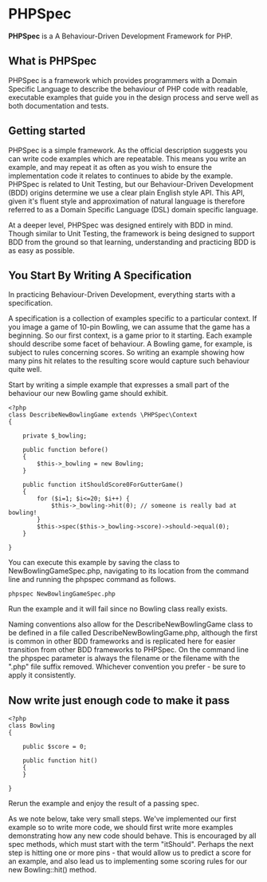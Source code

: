 PHPSpec
=======

**PHPSpec** is a A Behaviour-Driven Development Framework for PHP.

What is PHPSpec
---------------

PHPSpec is a framework which provides programmers with a Domain
Specific Language to describe the behaviour of PHP code with readable,
executable examples that guide you in the design process and serve well as
both documentation and tests.

Getting started
---------------

PHPSpec is a simple framework. As the official description suggests
you can write code examples which are repeatable. This means you write an
example, and may repeat it as often as you wish to ensure the
implementation code it relates to continues to abide by the example.
PHPSpec is related to Unit Testing, but our Behaviour-Driven Development
(BDD) origins determine we use a clear plain English style API. This API,
given it's fluent style and approximation of natural language is therefore
referred to as a Domain Specific Language (DSL) domain specific language.

At a deeper level, PHPSpec was designed entirely with BDD in mind. Though
similar to Unit Testing, the framework is being designed to support BDD from the
ground so that learning, understanding and practicing BDD is as easy as
possible.

You Start By Writing A Specification
------------------------------------

In practicing Behaviour-Driven Development, everything starts with a
specification.

A specification is a collection of examples specific to a particular
context. If you image a game of 10-pin Bowling, we can assume that the
game has a beginning. So our first context, is a game prior to it
starting. Each example should describe some facet of behaviour. A Bowling
game, for example, is subject to rules concerning scores. So writing an
example showing how many pins hit relates to the resulting score would
capture such behaviour quite well.

Start by writing a simple example that expresses a small part of the
behaviour our new Bowling game should exhibit.

    <?php
    class DescribeNewBowlingGame extends \PHPSpec\Context
    {
    
        private $_bowling;
    
        public function before()
        {
            $this->_bowling = new Bowling;
        }
    
        public function itShouldScore0ForGutterGame()
        {
            for ($i=1; $i<=20; $i++) {
                $this->_bowling->hit(0); // someone is really bad at bowling!
            }
            $this->spec($this->_bowling->score)->should->equal(0);
        }
    
    }

You can execute this example by saving the class to NewBowlingGameSpec.php,
navigating to its location from the command line and running the phpspec
command as follows.

    phpspec NewBowlingGameSpec.php
    
Run the example and it will fail since no Bowling class really exists.

Naming conventions also allow for the DescribeNewBowlingGame class to be
defined in a file called DescribeNewBowlingGame.php, although the first is
common in other BDD frameworks and is replicated here for easier transition
from other BDD frameworks to PHPSpec. On the command line the phpspec
parameter is always the filename or the filename with the ".php" file
suffix removed. Whichever convention you prefer - be sure to apply it
consistently.

Now write just enough code to make it pass
------------------------------------------

    <?php
    class Bowling
    {
    
        public $score = 0;
    
        public function hit()
        {     
        }
    
    }

Rerun the example and enjoy the result of a passing spec.

As we note below, take very small steps. We've implemented our first
example so to write more code, we should first write more examples
demonstrating how any new code should behave. This is encouraged by all
spec methods, which must start with the term "itShould". Perhaps the next
step is hitting one or more pins - that would allow us to predict a score
for an example, and also lead us to implementing some scoring rules for
our new Bowling::hit() method.

